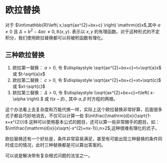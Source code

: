 # 欧拉替换
对于 $\int\mathbb{R}\left( x,\sqrt{ax^{2}+bx+c} \right) \mathrm{d}x$,其中 $a\neq 0$ 且 $\Delta=b^{2}-4ac\neq 0, \mathbb{R}\left( x,y \right).$ 表示以 $x,y$ 的有理函数。对于这种形式的不定积分，我们使用欧拉替换都可以将被积函数有理化。

## 三种欧拉替换
1. 欧拉第一替换： $a>0$, 令 $\displaystyle \sqrt{ax^{2}+bx+c}=t+\sqrt{a}x$ 或 $t-\sqrt{a}x$
2. 欧拉第二替换： $c>0$, 令 $\displaystyle \sqrt{ax^{2}+bx+c}=xt+\sqrt{c}$ 或 $xt-\sqrt{c}$
3. 欧拉第三替换： $\Delta>0$, 令 $\displaystyle \\sqrt{ax^{2}+bx+c}=t\left( x-\alpha \right).$ 或 $t\left( x-\beta \right).$, 其中 $\alpha,\beta$ 时方程的两根。

这个办法看上去复杂度和万能代换一样，实际上这个欧拉替换非常好算，后面很多式子都会巧妙地消去，不仅可以计算一些 $\int\frac{\mathrm{d}x}{\sqrt{1-x+x^{2}}}$ 这种可以使用基本公式的题目，还可以算一些非常棘手的题目，如： $\int\frac{\mathrm{d}x}{x\sqrt{-x^{2}+nx-1}},n>2$,这种很难有理化的式子。

欧拉替换还有一个好处是，条件非常容易满足，甚至有可能出现三种替换的条件同时成立的情况，此时三种替换都是可以算出答案的。

可以说是解决带有复杂根式问题的法宝之一。